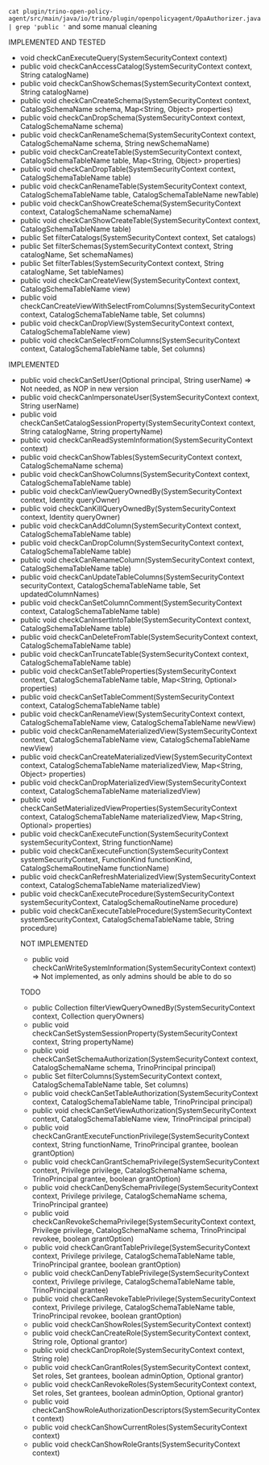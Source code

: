`cat plugin/trino-open-policy-agent/src/main/java/io/trino/plugin/openpolicyagent/OpaAuthorizer.java | grep 'public '` and some manual cleaning

IMPLEMENTED AND TESTED

* void checkCanExecuteQuery(SystemSecurityContext context)
* public void checkCanAccessCatalog(SystemSecurityContext context, String catalogName)
* public void checkCanShowSchemas(SystemSecurityContext context, String catalogName)
* public void checkCanCreateSchema(SystemSecurityContext context, CatalogSchemaName schema, Map<String, Object> properties)
* public void checkCanDropSchema(SystemSecurityContext context, CatalogSchemaName schema)
* public void checkCanRenameSchema(SystemSecurityContext context, CatalogSchemaName schema, String newSchemaName)
* public void checkCanCreateTable(SystemSecurityContext context, CatalogSchemaTableName table, Map<String, Object> properties)
* public void checkCanDropTable(SystemSecurityContext context, CatalogSchemaTableName table)
* public void checkCanRenameTable(SystemSecurityContext context, CatalogSchemaTableName table, CatalogSchemaTableName newTable)
* public void checkCanShowCreateSchema(SystemSecurityContext context, CatalogSchemaName schemaName)
* public void checkCanShowCreateTable(SystemSecurityContext context, CatalogSchemaTableName table)
* public Set<String> filterCatalogs(SystemSecurityContext context, Set<String> catalogs)
* public Set<String> filterSchemas(SystemSecurityContext context, String catalogName, Set<String> schemaNames)
* public Set<SchemaTableName> filterTables(SystemSecurityContext context, String catalogName, Set<SchemaTableName> tableNames)
* public void checkCanCreateView(SystemSecurityContext context, CatalogSchemaTableName view)
* public void checkCanCreateViewWithSelectFromColumns(SystemSecurityContext context, CatalogSchemaTableName table, Set<String> columns)
* public void checkCanDropView(SystemSecurityContext context, CatalogSchemaTableName view)
* public void checkCanSelectFromColumns(SystemSecurityContext context, CatalogSchemaTableName table, Set<String> columns)

IMPLEMENTED

* public void checkCanSetUser(Optional<Principal> principal, String userName) => Not needed, as NOP in new version
* public void checkCanImpersonateUser(SystemSecurityContext context, String userName)
* public void checkCanSetCatalogSessionProperty(SystemSecurityContext context, String catalogName, String propertyName)
* public void checkCanReadSystemInformation(SystemSecurityContext context)
* public void checkCanShowTables(SystemSecurityContext context, CatalogSchemaName schema)
* public void checkCanShowColumns(SystemSecurityContext context, CatalogSchemaTableName table)
* public void checkCanViewQueryOwnedBy(SystemSecurityContext context, Identity queryOwner)
* public void checkCanKillQueryOwnedBy(SystemSecurityContext context, Identity queryOwner)
* public void checkCanAddColumn(SystemSecurityContext context, CatalogSchemaTableName table)
* public void checkCanDropColumn(SystemSecurityContext context, CatalogSchemaTableName table)
* public void checkCanRenameColumn(SystemSecurityContext context, CatalogSchemaTableName table)
* public void checkCanUpdateTableColumns(SystemSecurityContext securityContext, CatalogSchemaTableName table, Set<String> updatedColumnNames)
* public void checkCanSetColumnComment(SystemSecurityContext context, CatalogSchemaTableName table)
* public void checkCanInsertIntoTable(SystemSecurityContext context, CatalogSchemaTableName table)
* public void checkCanDeleteFromTable(SystemSecurityContext context, CatalogSchemaTableName table)
* public void checkCanTruncateTable(SystemSecurityContext context, CatalogSchemaTableName table)
* public void checkCanSetTableProperties(SystemSecurityContext context, CatalogSchemaTableName table, Map<String, Optional<Object>> properties)
* public void checkCanSetTableComment(SystemSecurityContext context, CatalogSchemaTableName table)
* public void checkCanRenameView(SystemSecurityContext context, CatalogSchemaTableName view, CatalogSchemaTableName newView)
* public void checkCanRenameMaterializedView(SystemSecurityContext context, CatalogSchemaTableName view, CatalogSchemaTableName newView)
* public void checkCanCreateMaterializedView(SystemSecurityContext context, CatalogSchemaTableName materializedView, Map<String, Object> properties)
* public void checkCanDropMaterializedView(SystemSecurityContext context, CatalogSchemaTableName materializedView)
* public void checkCanSetMaterializedViewProperties(SystemSecurityContext context, CatalogSchemaTableName materializedView, Map<String, Optional<Object>> properties)
* public void checkCanExecuteFunction(SystemSecurityContext systemSecurityContext, String functionName)
* public void checkCanExecuteFunction(SystemSecurityContext systemSecurityContext, FunctionKind functionKind, CatalogSchemaRoutineName functionName)
* public void checkCanRefreshMaterializedView(SystemSecurityContext context, CatalogSchemaTableName materializedView)
* public void checkCanExecuteProcedure(SystemSecurityContext systemSecurityContext, CatalogSchemaRoutineName procedure)
* public void checkCanExecuteTableProcedure(SystemSecurityContext systemSecurityContext, CatalogSchemaTableName table, String procedure)

NOT IMPLEMENTED

* public void checkCanWriteSystemInformation(SystemSecurityContext context) => Not implemented, as only admins should be able to do so

TODO

* public Collection<Identity> filterViewQueryOwnedBy(SystemSecurityContext context, Collection<Identity> queryOwners)
* public void checkCanSetSystemSessionProperty(SystemSecurityContext context, String propertyName)
* public void checkCanSetSchemaAuthorization(SystemSecurityContext context, CatalogSchemaName schema, TrinoPrincipal principal)
* public Set<String> filterColumns(SystemSecurityContext context, CatalogSchemaTableName table, Set<String> columns)
* public void checkCanSetTableAuthorization(SystemSecurityContext context, CatalogSchemaTableName table, TrinoPrincipal principal)
* public void checkCanSetViewAuthorization(SystemSecurityContext context, CatalogSchemaTableName view, TrinoPrincipal principal)
* public void checkCanGrantExecuteFunctionPrivilege(SystemSecurityContext context, String functionName, TrinoPrincipal grantee, boolean grantOption)
* public void checkCanGrantSchemaPrivilege(SystemSecurityContext context, Privilege privilege, CatalogSchemaName schema, TrinoPrincipal grantee, boolean grantOption)
* public void checkCanDenySchemaPrivilege(SystemSecurityContext context, Privilege privilege, CatalogSchemaName schema, TrinoPrincipal grantee)
* public void checkCanRevokeSchemaPrivilege(SystemSecurityContext context, Privilege privilege, CatalogSchemaName schema, TrinoPrincipal revokee, boolean grantOption)
* public void checkCanGrantTablePrivilege(SystemSecurityContext context, Privilege privilege, CatalogSchemaTableName table, TrinoPrincipal grantee, boolean grantOption)
* public void checkCanDenyTablePrivilege(SystemSecurityContext context, Privilege privilege, CatalogSchemaTableName table, TrinoPrincipal grantee)
* public void checkCanRevokeTablePrivilege(SystemSecurityContext context, Privilege privilege, CatalogSchemaTableName table, TrinoPrincipal revokee, boolean grantOption)
* public void checkCanShowRoles(SystemSecurityContext context)
* public void checkCanCreateRole(SystemSecurityContext context, String role, Optional<TrinoPrincipal> grantor)
* public void checkCanDropRole(SystemSecurityContext context, String role)
* public void checkCanGrantRoles(SystemSecurityContext context, Set<String> roles, Set<TrinoPrincipal> grantees, boolean adminOption, Optional<TrinoPrincipal> grantor)
* public void checkCanRevokeRoles(SystemSecurityContext context, Set<String> roles, Set<TrinoPrincipal> grantees, boolean adminOption, Optional<TrinoPrincipal> grantor)
* public void checkCanShowRoleAuthorizationDescriptors(SystemSecurityContext context)
* public void checkCanShowCurrentRoles(SystemSecurityContext context)
* public void checkCanShowRoleGrants(SystemSecurityContext context)
